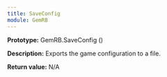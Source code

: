 ```yaml
---
title: SaveConfig
module: GemRB
---
```


**Prototype:** GemRB.SaveConfig ()

**Description:** Exports the game configuration to a file.

**Return value:** N/A
